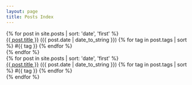 ```yaml
---
layout: page
title: Posts Index
---
```


<div class="posts">
    {% for post in site.posts | sort: 'date', 'first' %}
        <div>
        <a href="{{ post.url }}">{{ post.title }}</a>
        ({{ post.date | date_to_string }})
        {% for tag in post.tags | sort %}
            #{{ tag }}
        {% endfor %}
        </div>
    {% endfor %}
</div>

<div>
    {% for post in site.posts | sort: 'date', 'first' %}
        <div>
        <a href="{{ post.url }}">{{ post.title }}</a>
        ({{ post.date | date_to_string }})
        {% for tag in post.tags | sort %}
            #{{ tag }}
        {% endfor %}
        </div>
    {% endfor %}
</div>